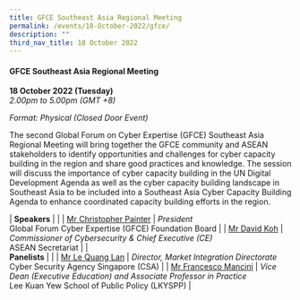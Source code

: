 ```yaml
---
title: GFCE Southeast Asia Regional Meeting
permalink: /events/18-October-2022/gfce/
description: ""
third_nav_title: 18 October 2022
---
```

#### **GFCE Southeast Asia Regional Meeting**

**18 October 2022 (Tuesday)**  
*2.00pm to 5.00pm (GMT +8)*

*Format: Physical (Closed Door Event)*

The second Global Forum on Cyber Expertise (GFCE) Southeast Asia Regional Meeting will bring together the GFCE community and ASEAN stakeholders to identify opportunities and challenges for cyber capacity building in the region and share good practices and knowledge. The session will discuss the importance of cyber capacity building in the UN Digital Development Agenda as well as the cyber capacity building landscape in Southeast Asia to be included into a Southeast Asia Cyber Capacity Building Agenda to enhance coordinated capacity building efforts in the region.

| **Speakers**    |                                                              |
| [Mr Christopher Painter](/speaker-Christopher-Painter)  | *President*<br>Global Forum Cyber Expertise (GFCE) Foundation Board                 |
| [Mr David Koh](/moderator-David-koh)  | *Commissioner of Cybersecurity & Chief Executive (CE)*<br>ASEAN Secretariat                |
| <br>**Panelists**    |                                                              |
| [Mr Le Quang Lan](/speaker-Le-Quang-Lan)  | *Director, Market Integration Directorate*<br>Cyber Security Agency Singapore (CSA)                |
| [Mr Francesco Mancini](/speaker-Francesco-Mancini)  | *Vice Dean (Executive Education) and Associate Professor in Practice*<br>Lee Kuan Yew School of Public Policy (LKYSPP)                |